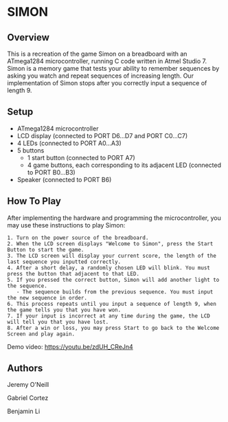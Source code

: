SIMON
======

Overview
--------
This is a recreation of the game Simon on a breadboard with an ATmega1284 microcontroller, running C code written in Atmel Studio 7. Simon is a memory game that tests your ability to remember sequences by asking you watch and repeat sequences of increasing length. Our implementation of Simon stops after you correctly input a sequence of length 9.


Setup
-----
- ATmega1284 microcontroller
- LCD display (connected to PORT D6...D7 and PORT C0...C7)
- 4 LEDs (connected to PORT A0...A3)
- 5 buttons
  - 1 start button (connected to PORT A7)
  - 4 game buttons, each corresponding to its adjacent LED (connected to PORT B0...B3)
- Speaker (connected to PORT B6)


How To Play
-----------
After implementing the hardware and programming the microcontroller, you may use these instructions to play Simon:
```
1. Turn on the power source of the breadboard.
2. When the LCD screen displays "Welcome to Simon", press the Start Button to start the game.
3. The LCD screen will display your current score, the length of the last sequence you inputted correctly.
4. After a short delay, a randomly chosen LED will blink. You must press the button that adjacent to that LED. 
5. If you pressed the correct button, Simon will add another light to the sequence.
   - The sequence builds from the previous sequence. You must input the new sequence in order.
6. This process repeats until you input a sequence of length 9, when the game tells you that you have won. 
7. If your input is incorrect at any time during the game, the LCD will tell you that you have lost.
8. After a win or loss, you may press Start to go back to the Welcome Screen and play again. 
```

Demo video: https://youtu.be/zdUH_CReJn4

Authors
-------
Jeremy O'Neill

Gabriel Cortez

Benjamin Li
